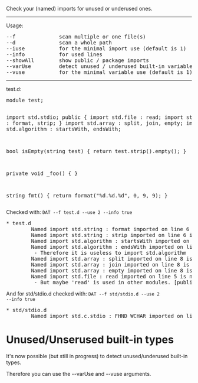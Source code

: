 ﻿Check your (named) imports for unused or underused ones.
<hr />
Usage:
<pre>
--f              scan multiple or one file(s)
--d              scan a whole path
--iuse           for the minimal import use (default is 1)
--info           for used lines
--showAll        show public / package imports
--varUse         detect unused / underused built-in variables (alpha state)
--vuse           for the minimal variable use (default is 1)
</pre>
<hr />
test.d:
<pre>
module test;

import std.stdio;
public {
	import std.file : read;
	import std.string : format, strip;
}
import std.array : split, join, empty;
import std.algorithm : startsWith, endsWith;

bool isEmpty(string test) {
	return test.strip().empty();
}

private void _foo() { }

string fmt() {
	return format("%d.%d.%d", 0, 9, 9);
}
</pre>

Checked with:
<code>DAT --f test.d --use 2 --info true</code>

<pre>
* test.d
        Named import std.string : format imported on line 6 is used 1 times. On lines: [18]
        Named import std.string : strip imported on line 6 is used 1 times. On lines: [12]
        Named import std.algorithm : startsWith imported on line 9 is never used.
        Named import std.algorithm : endsWith imported on line 9 is never used.
         - Therefore it is useless to import std.algorithm
        Named import std.array : split imported on line 8 is never used.
        Named import std.array : join imported on line 8 is never used.
        Named import std.array : empty imported on line 8 is used 1 times. On lines: [12]
        Named import std.file : read imported on line 5 is never used.
         - But maybe 'read' is used in other modules. [public]
</pre>

And for std/stdio.d checked with:
<code>DAT --f std/stdio.d --use 2 --info true</code>

<pre>
* std/stdio.d
        Named import std.c.stdio : FHND_WCHAR imported on line 35 is used 1 times. On lines: [2504]
</pre>

<h1>Unused/Unserused built-in types</h1>
<p>It's now possible (but still in progress) to detect unused/underused built-in types.</p>
<p>Therefore you can use the --varUse and --vuse arguments.</p>
